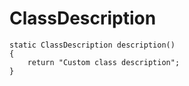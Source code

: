 # ClassDescription

```X++
static ClassDescription description()
{
    return "Custom class description";
}
```